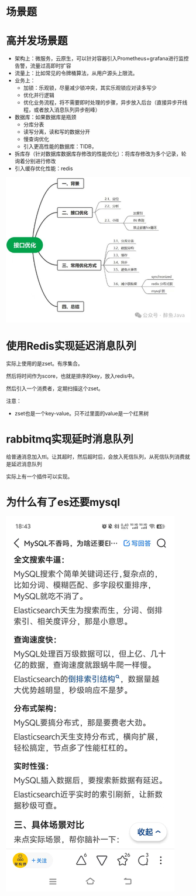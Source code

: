 # 场景题




# 高并发场景题

- 架构上：微服务，云原生，可以针对容器引入Prometheus+grafana进行监控告警，流量过高即时扩容
- 流量上：比如常见的令牌桶算法，从用户源头上限流。
- 业务上：
  - 加锁：乐观锁，尽量减少锁冲突，其实乐观锁应对读多写少
  - 优化并行逻辑
  - 优化业务流程，将不需要即时处理的步骤，异步放入后台（直接异步开线程，或者放入消息队列异步削峰）
- 数据库：如果数据库是瓶颈
  - 分库分表
  - 读写分离，读和写的数据分开
  - 慢查询优化
  - 引入更高性能的数据库：TIDB，
- 拆库存（针对数据库数据库存修改的性能优化）：将库存修改为多个记录，轮询着分别进行修改
- 引入缓存优化性能：redis

![refs/heads/master/image-20240910230534572](https://raw.githubusercontent.com/kengerlwl/kengerlwl.github.io/refs/heads/master/image/7afb1c8716e4bcd11c397871e7757882/666b1c1eb79ee854b47ed10b7bbf5876.png)



# 使用Redis实现延迟消息队列

实际上使用的是zset。有序集合。

然后将时间作为score，也就是排序的key，放入redis中。

然后引入一个消费者，定期扫描这个zset。

注意：

- zset也是一个key-value。只不过里面的value是一个红黑树





# rabbitmq实现延时消息队列

给普通消息加入ttl。让其超时，然后超时后，会放入死信队列，从死信队列消费就是延迟消息队列

实际上有一个插件可以实现。







# 为什么有了es还要mysql

![refs/heads/master/image-20240912192526555](https://raw.githubusercontent.com/kengerlwl/kengerlwl.github.io/refs/heads/master/image/7afb1c8716e4bcd11c397871e7757882/89f4727372a0ad5b8c8ac799971e1c3c.png)








